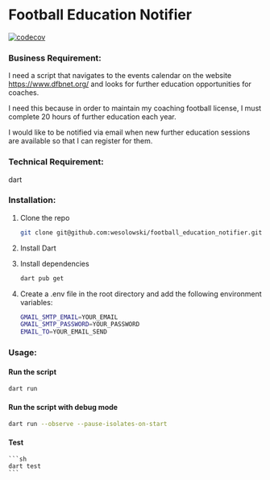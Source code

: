 # Football Education Notifier

[![codecov](https://codecov.io/gh/wesolowski/football_education_notifier/branch/main/graph/badge.svg?token=9C026256MB)](https://codecov.io/gh/wesolowski/football_education_notifier)

### Business Requirement:


I need a script that navigates to the events calendar on the website https://www.dfbnet.org/ and looks for further education opportunities for coaches. 

I need this because in order to maintain my coaching football license, I must complete 20 hours of further education each year. 

I would like to be notified via email when new further education sessions are available so that I can register for them.


### Technical Requirement:

dart

### Installation:

1. Clone the repo
   ```sh
   git clone git@github.com:wesolowski/football_education_notifier.git
    ```
   
2. Install Dart
3. Install dependencies

   ```sh
   dart pub get
   ```
   
4. Create a .env file in the root directory and add the following environment variables:

   ```sh
   GMAIL_SMTP_EMAIL=YOUR_EMAIL
   GMAIL_SMTP_PASSWORD=YOUR_PASSWORD
   EMAIL_TO=YOUR_EMAIL_SEND
    ```
         

### Usage:

#### Run the script

   ```sh
   dart run
   ```

#### Run the script with debug mode

   ```sh
   dart run --observe --pause-isolates-on-start
   ```

#### Test

    ```sh
    dart test
    ```

